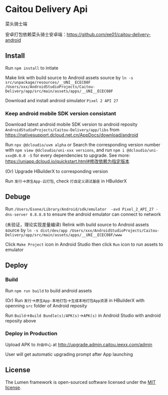 # Caitou Delivery Api

菜头骑士端

安卓打包依赖菜头骑士安卓端：https://github.com/ee01/caitou-delivery-android

## Install
Run `npm install` to intiate

Make link with build source to Android assets source by `ln -s src/unpackage/resources/__UNI__ECEC08F /Users/xxx/AndroidStudioProjects/Caitou-Delivery/app/src/main/assets/apps/__UNI__ECEC08F`

Download and install android simulator `Pixel 2 API 27`

### Keep android mobile SDK version consistant

Download latest android mobile SDK version to android reposity `AndroidStudioProjects/Caitou-Delivery/app/libs` from https://nativesupport.dcloud.net.cn/AppDocs/download/android

Run `npx @dcloudio/uvm alpha` or Search the corresponding version number with `npm view @dcloudio/uni-xxx versions`, and run `npm i @dcloudio/uni-xxx@0.0.0 -S` for every dependencies to upgrade.
See more: https://uniapp.dcloud.io/quickstart.html#修改依赖为指定版本

(Or) Upgrade HBuilderX to corresponding version

Run `发行`->`原生App-云打包`, check `打自定义调试基座` in HBuilderX

## Debuge

Run `/Users/Esone/Library/Android/sdk/emulator  -avd Pixel_2_API_27 -dns-server 8.8.8.8` to ensure the android emulator can connect to network

(未验证，理论实现差量编译) Relink with build source to Android assets source by `ln -s dist/dev/app /Users/xxx/AndroidStudioProjects/Caitou-Delivery/app/src/main/assets/apps/__UNI__ECEC08F/www`

Click `Make Project` icon in Android Studio then click `Run` icon to run assets to emulator

## Deploy

### Build
Run `npm run build` to build android assets

(Or) Run `发行`->`原生App-本地打包`->`生成本地打包App资源` in HBuilderX with openning `src` folder of Android reposity

Run `Build`->`Build Bundle(s)/APK(s)`->`APK(s)` in Android Studio with android reposity above

### Deploy in Production
Upload APK to `升级中心` at http://upgrade.admin.caitou.ieexx.com/admin

User will get automatic upgrading prompt after App launching

## License

The Lumen framework is open-sourced software licensed under the [MIT license](https://opensource.org/licenses/MIT).
